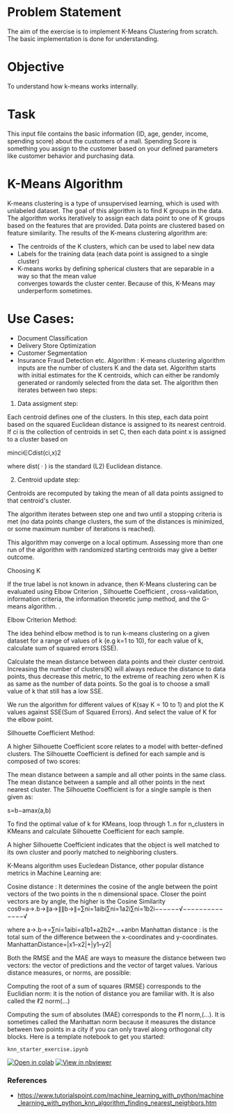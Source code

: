 # Problem Statement

The aim of the exercise is to implement K-Means Clustering from scratch.
The basic implementation is done for understanding.

# Objective

To understand how k-means works internally.

# Task

This input file contains the basic information (ID, age, gender, income, spending score) about the customers of a mall. Spending Score is something you assign to the customer based on your defined parameters like customer behavior and purchasing data.

# K-Means Algorithm

K-means clustering is a type of unsupervised learning, which is used with unlabeled dataset. The goal of this algorithm is to find K groups in the data. The algorithm works iteratively to assign each data point to one of K groups based on the features that are provided. Data points are clustered based on feature similarity. The results of the K-means clustering algorithm are:

- The centroids of the K clusters, which can be used to label new data
- Labels for the training data (each data point is assigned to a single cluster)
- K-means works by defining spherical clusters that are separable in a way so that the mean value   
  converges towards the cluster center. Because of this, K-Means may underperform sometimes.

# Use Cases:

- Document Classification
- Delivery Store Optimization
- Customer Segmentation
- Insurance Fraud Detection etc.
Algorithm :
Κ-means clustering algorithm inputs are the number of clusters Κ and the data set. Algorithm starts with initial estimates for the Κ centroids, which can either be randomly generated or randomly selected from the data set. The algorithm then iterates between two steps:

1. Data assigment step:

Each centroid defines one of the clusters. In this step, each data point based on the squared Euclidean distance is assigned to its nearest centroid. If  ci  is the collection of centroids in set C, then each data point x is assigned to a cluster based on

minci∈Cdist(ci,x)2
 
where dist( · ) is the standard (L2) Euclidean distance.

2. Centroid update step:

Centroids are recomputed by taking the mean of all data points assigned to that centroid's cluster.

The algorithm iterates between step one and two until a stopping criteria is met (no data points change clusters, the sum of the distances is minimized, or some maximum number of iterations is reached).

This algorithm may converge on a local optimum. Assessing more than one run of the algorithm with randomized starting centroids may give a better outcome.

Choosing K

If the true label is not known in advance, then K-Means clustering can be evaluated using Elbow Criterion , Silhouette Coefficient , cross-validation, information criteria, the information theoretic jump method, and the G-means algorithm. .

Elbow Criterion Method:

The idea behind elbow method is to run k-means clustering on a given dataset for a range of values of k (e.g k=1 to 10), for each value of k, calculate sum of squared errors (SSE).

Calculate the mean distance between data points and their cluster centroid. Increasing the number of clusters(K) will always reduce the distance to data points, thus decrease this metric, to the extreme of reaching zero when K is as same as the number of data points. So the goal is to choose a small value of k that still has a low SSE.

We run the algorithm for different values of K(say K = 10 to 1) and plot the K values against SSE(Sum of Squared Errors). And select the value of K for the elbow point.

Silhouette Coefficient Method:

A higher Silhouette Coefficient score relates to a model with better-defined clusters. The Silhouette Coefficient is defined for each sample and is composed of two scores:

The mean distance between a sample and all other points in the same class.
The mean distance between a sample and all other points in the next nearest cluster.
The Silhouette Coefficient is for a single sample is then given as:

s=b−amax(a,b)
 
To find the optimal value of k for KMeans, loop through 1..n for n_clusters in KMeans and calculate Silhouette Coefficient for each sample.

A higher Silhouette Coefficient indicates that the object is well matched to its own cluster and poorly matched to neighboring clusters.

K-Means algorithm uses Eucledean Distance, other popular distance metrics in Machine Learning are:

Cosine distance : It determines the cosine of the angle between the point vectors of the two points in the n dimensional space. Closer the point vectors are by angle, the higher is the Cosine Similarity
cosθ=a→.b→∥a→∥∥b→∥=∑ni=1aibi∑ni=1a2i∑ni=1b2i−−−−−−√−−−−−−−−−−−−−−√
 
where  a→.b→=∑ni=1aibi=a1b1+a2b2+...+anbn 
Manhattan distance : is the total sum of the difference between the x-coordinates and y-coordinates.
ManhattanDistance=|x1–x2|+|y1–y2|
 
Both the RMSE and the MAE are ways to measure the distance between two vectors: the vector of predictions and the vector of target values. Various distance measures, or norms, are possible:

Computing the root of a sum of squares (RMSE) corresponds to the Euclidian norm: it is the notion of distance you are familiar with. It is also called the ℓ2 norm(...)

Computing the sum of absolutes (MAE) corresponds to the ℓ1 norm,(...). It is sometimes called the Manhattan norm because it measures the distance between two points in a city if you can only travel along orthogonal city blocks.
Here is a template notebook to get you started:

`knn_starter_exercise.ipynb`

[![Open in colab](https://colab.research.google.com/assets/colab-badge.svg)](https://colab.research.google.com/github/gimseng/99-ML-Learning-Projects/blob/master/010/exercise/knn_starter_exercise.ipynb)
[![View in nbviewer](https://github.com/jupyter/design/blob/master/logos/Badges/nbviewer_badge.svg)](https://nbviewer.jupyter.org/github/gimseng/99-ML-Learning-Projects/blob/master/010/exercise/knn_starter_exercise.ipynb)

### References
- https://www.tutorialspoint.com/machine_learning_with_python/machine_learning_with_python_knn_algorithm_finding_nearest_neighbors.htm
